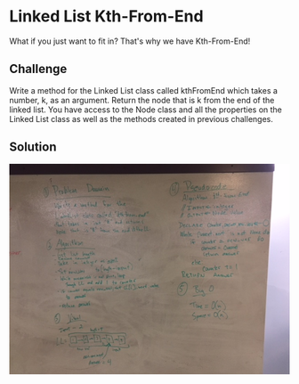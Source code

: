 # Linked List Kth-From-End

What if you just want to fit in? That's why we have Kth-From-End!

## Challenge
Write a method for the Linked List class called kthFromEnd which takes a number, k, as an argument. Return the node that is k from the end of the linked list. You have access to the Node class and all the properties on the Linked List class as well as the methods created in previous challenges.

## Solution

![](../../assets/07-ll-kth-from-end.jpg)
